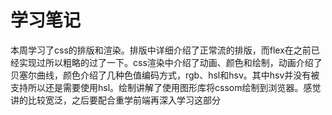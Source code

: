 # 学习笔记

本周学习了css的排版和渲染。排版中详细介绍了正常流的排版，而flex在之前已经实现过所以粗略的过了一下。css渲染中介绍了动画、颜色和绘制，动画介绍了贝塞尔曲线，颜色介绍了几种色值编码方式，rgb、hsl和hsv。其中hsv并没有被支持所以还是需要使用hsl。绘制讲解了使用图形库将cssom绘制到浏览器。感觉讲的比较宽泛，之后要配合重学前端再深入学习这部分
